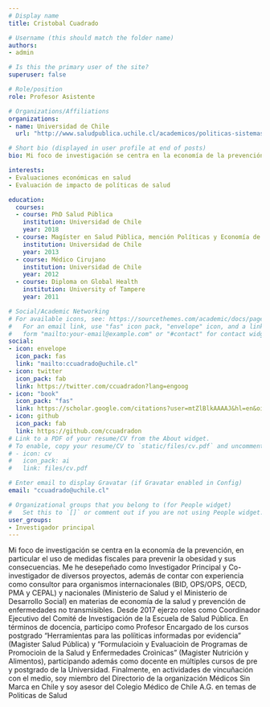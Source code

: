 ```yaml
---
# Display name
title: Cristobal Cuadrado

# Username (this should match the folder name)
authors:
- admin

# Is this the primary user of the site?
superuser: false

# Role/position
role: Profesor Asistente

# Organizations/Affiliations
organizations:
- name: Universidad de Chile
  url: "http://www.saludpublica.uchile.cl/academicos/politicas-sistemas-y-gestion-de-salud/102917/cristobal-cuadrado-nahum"

# Short bio (displayed in user profile at end of posts)
bio: Mi foco de investigación se centra en la economía de la prevención, en particular el uso de medidas fiscales para prevenir la obesidad y sus consecuencias. Me he desepeñado como Investigador Principal y Co-investigador de diversos proyectos, además de contar con experiencia como consultor para organismos internacionales (BID, OPS/OPS, OECD, PMA y CEPAL) y nacionales (Ministerio de Salud y el Ministerio de Desarrollo Social) en materias de economía de la salud y prevención de enfermedades no transmisibles. Desde 2017 ejerzo roles como Coordinador Ejecutivo del Comité de Investigación de la Escuela de Salud Pública. En términos de docencia, participo como Profesor Encargado de los cursos postgrado “Herramientas para las poliìticas informadas por evidencia” (Magister Salud Pública) y “Formulacioìn y Evaluacioìn de Programas de Promocioìn de la Salud y Enfermedades Croìnicas” (Magister Nutrición y Alimentos), participando además como docente en múltiples cursos de pre y postgrado de la Universidad. Finalmente, en actividades de vincuñación con el medio, soy miembro del Directorio de la organización Médicos Sin Marca en Chile y soy asesor del Colegio Médico de Chile A.G. en temas de Politicas de Salud

interests:
- Evaluaciones económicas en salud
- Evaluación de impacto de políticas de salud

education:
  courses:
  - course: PhD Salud Pública
    institution: Universidad de Chile
    year: 2018
  - course: Magíster en Salud Pública, mención Políticas y Economía de la Salud
    institution: Universidad de Chile
    year: 2013
  - course: Médico Cirujano
    institution: Universidad de Chile
    year: 2012
  - course: Diploma on Global Health
    institution: University of Tampere
    year: 2011

# Social/Academic Networking
# For available icons, see: https://sourcethemes.com/academic/docs/page-builder/#icons
#   For an email link, use "fas" icon pack, "envelope" icon, and a link in the
#   form "mailto:your-email@example.com" or "#contact" for contact widget.
social:
- icon: envelope
  icon_pack: fas
  link: "mailto:ccuadrado@uchile.cl"
- icon: twitter
  icon_pack: fab
  link: https://twitter.com/ccuadradon?lang=engoog
- icon: "book"
  icon_pack: "fas"
  link: https://scholar.google.com/citations?user=mtZlBlkAAAAJ&hl=en&oi=ao
- icon: github
  icon_pack: fab
  link: https://github.com/ccuadradon
# Link to a PDF of your resume/CV from the About widget.
# To enable, copy your resume/CV to `static/files/cv.pdf` and uncomment the lines below.
# - icon: cv
#   icon_pack: ai
#   link: files/cv.pdf

# Enter email to display Gravatar (if Gravatar enabled in Config)
email: "ccuadrado@uchile.cl"

# Organizational groups that you belong to (for People widget)
#   Set this to `[]` or comment out if you are not using People widget.
user_groups:
- Investigador principal
---
```


Mi foco de investigación se centra en la economía de la prevención, en particular el uso de medidas fiscales para prevenir la obesidad y sus consecuencias. Me he desepeñado como Investigador Principal y Co-investigador de diversos proyectos, además de contar con experiencia como consultor para organismos internacionales (BID, OPS/OPS, OECD, PMA y CEPAL) y nacionales (Ministerio de Salud y el Ministerio de Desarrollo Social) en materias de economía de la salud y prevención de enfermedades no transmisibles. Desde 2017 ejerzo roles como Coordinador Ejecutivo del Comité de Investigación de la Escuela de Salud Pública. En términos de docencia, participo como Profesor Encargado de los cursos postgrado “Herramientas para las poliìticas informadas por evidencia” (Magister Salud Pública) y “Formulacioìn y Evaluacioìn de Programas de Promocioìn de la Salud y Enfermedades Croìnicas” (Magister Nutrición y Alimentos), participando además como docente en múltiples cursos de pre y postgrado de la Universidad. Finalmente, en actividades de vincuñación con el medio, soy miembro del Directorio de la organización Médicos Sin Marca en Chile y soy asesor del Colegio Médico de Chile A.G. en temas de Politicas de Salud

